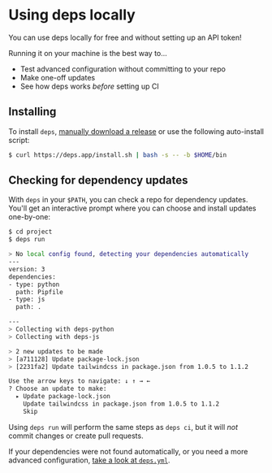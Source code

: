 # Using deps locally

You can use deps locally for free and without setting up an API token!

Running it on your machine is the best way to...

- Test advanced configuration without committing to your repo
- Make one-off updates
- See how deps works *before* setting up CI

## Installing

To install `deps`,
[manually download a release](https://github.com/dropseed/deps/releases) or use the following auto-install script:
```sh
$ curl https://deps.app/install.sh | bash -s -- -b $HOME/bin
```

## Checking for dependency updates

With `deps` in your `$PATH`, you can check a repo for dependency updates.
You'll get an interactive prompt where you can choose and install updates one-by-one:

```sh
$ cd project
$ deps run

> No local config found, detecting your dependencies automatically
---
version: 3
dependencies:
- type: python
  path: Pipfile
- type: js
  path: .

---
> Collecting with deps-python
> Collecting with deps-js

> 2 new updates to be made
> [a711128] Update package-lock.json
> [2231fa2] Update tailwindcss in package.json from 1.0.5 to 1.1.2

Use the arrow keys to navigate: ↓ ↑ → ←
? Choose an update to make:
  ▸ Update package-lock.json
    Update tailwindcss in package.json from 1.0.5 to 1.1.2
    Skip
```

Using `deps run` will perform the same steps as `deps ci`,
but it will *not* commit changes or create pull requests.

If your dependencies were not found automatically,
or you need a more advanced configuration,
[take a look at `deps.yml`](/config/).
